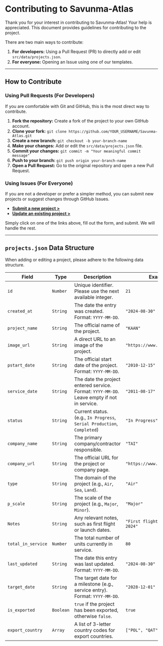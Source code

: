 # Contributing to Savunma-Atlas

Thank you for your interest in contributing to Savunma-Atlas! Your help is appreciated. This document provides guidelines for contributing to the project.

There are two main ways to contribute:

1.  **For developers:** Using a Pull Request (PR) to directly add or edit `src/data/projects.json`.
2.  **For everyone:** Opening an Issue using one of our templates.

---

## How to Contribute

### Using Pull Requests (For Developers)

If you are comfortable with Git and GitHub, this is the most direct way to contribute.

1.  **Fork the repository:** Create a fork of the project to your own GitHub account.
2.  **Clone your fork:** `git clone https://github.com/YOUR_USERNAME/Savunma-Atlas.git`
3.  **Create a new branch:** `git checkout -b your-branch-name`
4.  **Make your changes:** Add or edit the `src/data/projects.json` file.
5.  **Commit your changes:** `git commit -m "Your meaningful commit message"`
6.  **Push to your branch:** `git push origin your-branch-name`
7.  **Open a Pull Request:** Go to the original repository and open a new Pull Request.

### Using Issues (For Everyone)

If you are not a developer or prefer a simpler method, you can submit new projects or suggest changes through GitHub Issues.

-   **[Submit a new project &gt;](https://github.com/omerwwazap/Savunma-Atlas/issues/new?assignees=&labels=enhancement&template=new-project-template.md&title=%5BNEW+PROJECT%5D%3A+Project+Name)**
-   **[Update an existing project &gt;](https://github.com/omerwwazap/Savunma-Atlas/issues/new?assignees=&labels=bug&template=update-project-template.md&title=%5BUPDATE+PROJECT%5D%3A+Project+Name)**

Simply click on one of the links above, fill out the form, and submit. We will handle the rest.

---

## `projects.json` Data Structure

When adding or editing a project, please adhere to the following data structure.

| Field              | Type      | Description                                                                 | Example                                     |
| ------------------ | --------- | --------------------------------------------------------------------------- | ------------------------------------------- |
| `id`               | `Number`  | Unique identifier. Please use the next available integer.                   | `21`                                        |
| `created_at`       | `String`  | The date the entry was created. Format: `YYYY-MM-DD`.                       | `"2024-08-30"`                              |
| `project_name`     | `String`  | The official name of the project.                                           | `"KAAN"`                                    |
| `image_url`        | `String`  | A direct URL to an image of the project.                                    | `"https://www.tusas.com/..."`               |
| `pstart_date`      | `String`  | The official start date of the project. Format: `YYYY-MM-DD`.               | `"2010-12-15"`                              |
| `service_date`     | `String`  | The date the project entered service. Format: `YYYY-MM-DD`. Leave empty if not in service. | `"2011-08-17"`                              |
| `status`           | `String`  | Current status. (e.g., `In Progress`, `Serial Production`, `Completed`)     | `"In Progress"`                             |
| `company_name`     | `String`  | The primary company/contractor responsible.                                 | `"TAI"`                                     |
| `company_url`      | `String`  | The official URL for the project or company page.                           | `"https://www.tusas.com/..."`               |
| `type`             | `String`  | The domain of the project (e.g., `Air`, `Sea`, `Land`).                     | `"Air"`                                     |
| `p_scale`          | `String`  | The scale of the project (e.g., `Major`, `Minor`).                          | `"Major"`                                   |
| `Notes`            | `String`  | Any relevant notes, such as first flight or launch dates.                   | `"First flight : 21 Feb 2024"`              |
| `total_in_service` | `Number`  | The total number of units currently in service.                             | `80`                                        |
| `last_updated`     | `String`  | The date this entry was last updated. Format: `YYYY-MM-DD`.                 | `"2024-08-30"`                              |
| `target_date`      | `String`  | The target date for a milestone (e.g., service entry). Format: `YYYY-MM-DD`. | `"2028-12-01"`                              |
| `is_exported`      | `Boolean` | `true` if the project has been exported, otherwise `false`.                 | `true`                                      |
| `export_country`   | `Array`   | A list of 3-letter country codes for export countries.                      | `["POL", "QAT", "GBR"]`                     |
